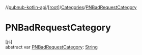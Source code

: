 //[pubnub-kotlin-api](../../../index.md)/[[root]](../index.md)/[Categories](index.md)/[PNBadRequestCategory](-p-n-bad-request-category.md)

# PNBadRequestCategory

[js]\
abstract var [PNBadRequestCategory](-p-n-bad-request-category.md): [String](https://kotlinlang.org/api/core/kotlin-stdlib/kotlin/-string/index.html)

